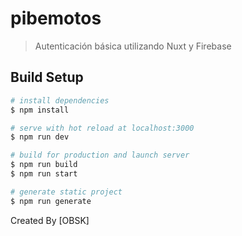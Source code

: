 # pibemotos

> Autenticación básica utilizando Nuxt y Firebase

## Build Setup

``` bash
# install dependencies
$ npm install

# serve with hot reload at localhost:3000
$ npm run dev

# build for production and launch server
$ npm run build
$ npm run start

# generate static project
$ npm run generate
```

Created By [OBSK]